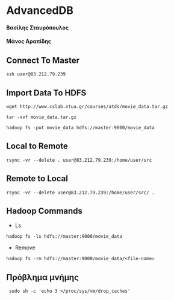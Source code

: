 # AdvancedDB
#### Βασίλης Σταυρόπουλος
#### Mάνος Αραπίδης

## Connect To Master
```
ssh user@83.212.79.239
```

## Import Data To HDFS
```
wget http://www.cslab.ntua.gr/courses/atds/movie_data.tar.gz

tar -xvf movie_data.tar.gz

hadoop fs -put movie_data hdfs://master:9000/movie_data

```

## Local to Remote
```
rsync -vr --delete . user@83.212.79.239:/home/user/src
```

## Remote to Local 
```
rsync -vr --delete user@83.212.79.239:/home/user/src/ .
```

## Hadoop Commands

- Ls
```
hadoop fs -ls hdfs://master:9000/movie_data
```

- Remove

```
hadoop fs -rm hdfs://master:9000/movie_data/<file-name>
```
## Πρόβλημα μνήμης
```
 sudo sh -c 'echo 3 >/proc/sys/vm/drop_caches'
```
